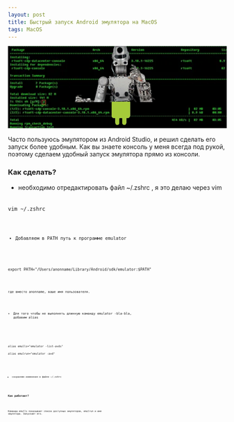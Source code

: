```yaml
---
layout: post
title: Быстрый запуск Android эмулятора на MacOS
tags: MacOS
---
```


![](https://raw.githubusercontent.com/tatarinovms/tatarinovms.github.io/master/images/posts/EmulAndroid/logo.png)

Часто пользуюсь эмулятором из Android Studio, и решил сделать его запуск более удобным. Как вы знаете консоль у меня всегда под рукой, поэтому сделаем удобный запуск эмулятора прямо из консоли.

### Как сделать? 

- необходимо отредактировать файл ~/.zshrc , я это делаю через vim

<code>
vim ~/.zshrc
<code>

- Добавляем в PATH путь к программе emulator

<code>
export PATH="/Users/anonname/Library/Android/sdk/emulator:$PATH"
<code>

где вместо anonname, ваше имя пользователя.

- Для того чтобы не выполнять длинную команду emulator -bla-bla, добавим alias 

<code>
alias emulls="emulator -list-avds"
alias emulrun="emulator -avd"
<code>

- сохраняем изменения в файле ~/.zshrc 

### Как работает? 

Команда emulls показывает список доступных эмуляторов, emulrun и имя эмулятора. Запускает его.
